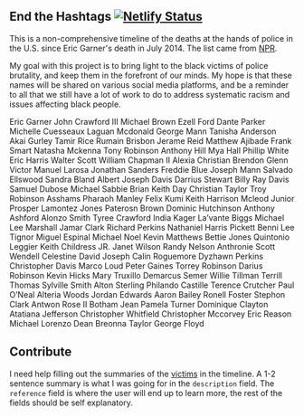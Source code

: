 ## End the Hashtags [![Netlify Status](https://api.netlify.com/api/v1/badges/f0b03e60-8e05-4012-8e88-6be9a2ef39af/deploy-status)](https://app.netlify.com/sites/endthehashtags/deploys)

This is a non-comprehensive timeline of the deaths at the hands of police in the U.S. since Eric Garner's death in July 2014.
The list came from [NPR](https://www.npr.org/2020/05/29/865261916/a-decade-of-watching-black-people-die).

My goal with this project is to bring light to the black victims of police brutality, and keep them in the forefront of our minds.  My hope is that these names will be shared on various social media platforms, and be a reminder to all that we still have a lot of work to do to address systematic racism and issues affecting black people.    

Eric Garner
John Crawford III
Michael Brown
Ezell Ford
Dante Parker
Michelle Cuesseaux
Laguan Mcdonald
George Mann
Tanisha Anderson
Akai Gurley
Tamir Rice
Rumain Brisbon
Jerame Reid
Matthew Ajibade
Frank Smart
Natasha Mckenna
Tony Robinson
Anthony Hill
Mya Hall
Phillip White
Eric Harris
Walter Scott
William Chapman II
Alexia Christian
Brendon Glenn
Victor Manuel Larosa
Jonathan Sanders
Freddie Blue
Joseph Mann
Salvado Ellswood
Sandra Bland
Albert Joseph Davis
Darrius Stewart
Billy Ray Davis
Samuel Dubose
Michael Sabbie
Brian Keith Day
Christian Taylor
Troy Robinson
Asshams Pharaoh Manley
Felix Kumi
Keith Harrison Mcleod
Junior Prosper
Lamontez Jones
Paterosn Brown
Dominic Hutchinson
Anthony Ashford
Alonzo Smith
Tyree Crawford
India Kager
La’vante Biggs
Michael Lee Marshall
Jamar Clark
Richard Perkins
Nathaniel Harris Pickett
Benni Lee Tignor
Miguel Espinal
Michael Noel
Kevin Matthews
Bettie Jones
Quintonio Leggier
Keith Childress JR.
Janet Wilson
Randy Nelson
Anthronie Scott
Wendell Celestine
David Joseph
Calin Roguemore
Dyzhawn Perkins
Christopher Davis
Marco Loud
Peter Gaines
Torrey Robinson
Darius Robinson
Kevin Hicks
Mary Truxillo 
Demarcus Semer
Willie Tillman
Terrill Thomas
Sylville Smith
Alton Sterling
Philando Castille
Terence Crutcher
Paul O’Neal
Alteria Woods
Jordan Edwards
Aaron Bailey
Ronell Foster
Stephon Clark
Antwon Rose II
Botham Jean
Pamela Turner
Dominique Clayton
Atatiana Jefferson
Christopher Whitfield
Christopher Mccorvey
Eric Reason
Michael Lorenzo Dean
Breonna Taylor
George Floyd

## Contribute
I need help filling out the summaries of the [victims](https://github.com/thatguychrisw/endthehashtags.com/blob/master/src/data/victims.js) in the timeline.  A 1-2 sentence summary is what I was going for in the `description` field.  The `reference` field is where the user will end up to learn more, the rest of the fields should be self explanatory.

